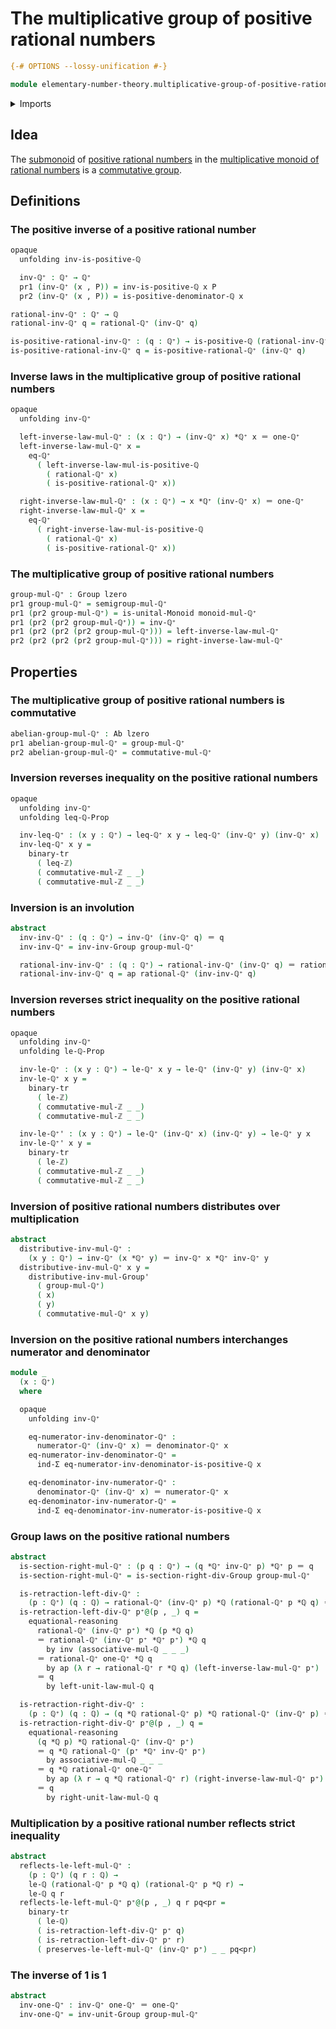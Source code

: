 # The multiplicative group of positive rational numbers

```agda
{-# OPTIONS --lossy-unification #-}

module elementary-number-theory.multiplicative-group-of-positive-rational-numbers where
```

<details><summary>Imports</summary>

```agda
open import elementary-number-theory.inequality-integers
open import elementary-number-theory.inequality-positive-rational-numbers
open import elementary-number-theory.inequality-rational-numbers
open import elementary-number-theory.multiplication-integers
open import elementary-number-theory.multiplication-positive-rational-numbers
open import elementary-number-theory.multiplication-rational-numbers
open import elementary-number-theory.multiplicative-monoid-of-rational-numbers
open import elementary-number-theory.positive-rational-numbers
open import elementary-number-theory.rational-numbers
open import elementary-number-theory.strict-inequality-integers
open import elementary-number-theory.strict-inequality-positive-rational-numbers
open import elementary-number-theory.strict-inequality-rational-numbers

open import foundation.action-on-identifications-functions
open import foundation.binary-transport
open import foundation.cartesian-product-types
open import foundation.dependent-pair-types
open import foundation.identity-types
open import foundation.universe-levels

open import group-theory.abelian-groups
open import group-theory.groups
open import group-theory.monoids
open import group-theory.submonoids
```

</details>

## Idea

The [submonoid](group-theory.submonoids.md) of
[positive rational numbers](elementary-number-theory.positive-rational-numbers.md)
in the
[multiplicative monoid of rational numbers](elementary-number-theory.multiplicative-monoid-of-rational-numbers.md)
is a [commutative group](group-theory.abelian-groups.md).

## Definitions

### The positive inverse of a positive rational number

```agda
opaque
  unfolding inv-is-positive-ℚ

  inv-ℚ⁺ : ℚ⁺ → ℚ⁺
  pr1 (inv-ℚ⁺ (x , P)) = inv-is-positive-ℚ x P
  pr2 (inv-ℚ⁺ (x , P)) = is-positive-denominator-ℚ x

rational-inv-ℚ⁺ : ℚ⁺ → ℚ
rational-inv-ℚ⁺ q = rational-ℚ⁺ (inv-ℚ⁺ q)

is-positive-rational-inv-ℚ⁺ : (q : ℚ⁺) → is-positive-ℚ (rational-inv-ℚ⁺ q)
is-positive-rational-inv-ℚ⁺ q = is-positive-rational-ℚ⁺ (inv-ℚ⁺ q)
```

### Inverse laws in the multiplicative group of positive rational numbers

```agda
opaque
  unfolding inv-ℚ⁺

  left-inverse-law-mul-ℚ⁺ : (x : ℚ⁺) → (inv-ℚ⁺ x) *ℚ⁺ x ＝ one-ℚ⁺
  left-inverse-law-mul-ℚ⁺ x =
    eq-ℚ⁺
      ( left-inverse-law-mul-is-positive-ℚ
        ( rational-ℚ⁺ x)
        ( is-positive-rational-ℚ⁺ x))

  right-inverse-law-mul-ℚ⁺ : (x : ℚ⁺) → x *ℚ⁺ (inv-ℚ⁺ x) ＝ one-ℚ⁺
  right-inverse-law-mul-ℚ⁺ x =
    eq-ℚ⁺
      ( right-inverse-law-mul-is-positive-ℚ
        ( rational-ℚ⁺ x)
        ( is-positive-rational-ℚ⁺ x))
```

### The multiplicative group of positive rational numbers

```agda
group-mul-ℚ⁺ : Group lzero
pr1 group-mul-ℚ⁺ = semigroup-mul-ℚ⁺
pr1 (pr2 group-mul-ℚ⁺) = is-unital-Monoid monoid-mul-ℚ⁺
pr1 (pr2 (pr2 group-mul-ℚ⁺)) = inv-ℚ⁺
pr1 (pr2 (pr2 (pr2 group-mul-ℚ⁺))) = left-inverse-law-mul-ℚ⁺
pr2 (pr2 (pr2 (pr2 group-mul-ℚ⁺))) = right-inverse-law-mul-ℚ⁺
```

## Properties

### The multiplicative group of positive rational numbers is commutative

```agda
abelian-group-mul-ℚ⁺ : Ab lzero
pr1 abelian-group-mul-ℚ⁺ = group-mul-ℚ⁺
pr2 abelian-group-mul-ℚ⁺ = commutative-mul-ℚ⁺
```

### Inversion reverses inequality on the positive rational numbers

```agda
opaque
  unfolding inv-ℚ⁺
  unfolding leq-ℚ-Prop

  inv-leq-ℚ⁺ : (x y : ℚ⁺) → leq-ℚ⁺ x y → leq-ℚ⁺ (inv-ℚ⁺ y) (inv-ℚ⁺ x)
  inv-leq-ℚ⁺ x y =
    binary-tr
      ( leq-ℤ)
      ( commutative-mul-ℤ _ _)
      ( commutative-mul-ℤ _ _)
```

### Inversion is an involution

```agda
abstract
  inv-inv-ℚ⁺ : (q : ℚ⁺) → inv-ℚ⁺ (inv-ℚ⁺ q) ＝ q
  inv-inv-ℚ⁺ = inv-inv-Group group-mul-ℚ⁺

  rational-inv-inv-ℚ⁺ : (q : ℚ⁺) → rational-inv-ℚ⁺ (inv-ℚ⁺ q) ＝ rational-ℚ⁺ q
  rational-inv-inv-ℚ⁺ q = ap rational-ℚ⁺ (inv-inv-ℚ⁺ q)
```

### Inversion reverses strict inequality on the positive rational numbers

```agda
opaque
  unfolding inv-ℚ⁺
  unfolding le-ℚ-Prop

  inv-le-ℚ⁺ : (x y : ℚ⁺) → le-ℚ⁺ x y → le-ℚ⁺ (inv-ℚ⁺ y) (inv-ℚ⁺ x)
  inv-le-ℚ⁺ x y =
    binary-tr
      ( le-ℤ)
      ( commutative-mul-ℤ _ _)
      ( commutative-mul-ℤ _ _)

  inv-le-ℚ⁺' : (x y : ℚ⁺) → le-ℚ⁺ (inv-ℚ⁺ x) (inv-ℚ⁺ y) → le-ℚ⁺ y x
  inv-le-ℚ⁺' x y =
    binary-tr
      ( le-ℤ)
      ( commutative-mul-ℤ _ _)
      ( commutative-mul-ℤ _ _)
```

### Inversion of positive rational numbers distributes over multiplication

```agda
abstract
  distributive-inv-mul-ℚ⁺ :
    (x y : ℚ⁺) → inv-ℚ⁺ (x *ℚ⁺ y) ＝ inv-ℚ⁺ x *ℚ⁺ inv-ℚ⁺ y
  distributive-inv-mul-ℚ⁺ x y =
    distributive-inv-mul-Group'
      ( group-mul-ℚ⁺)
      ( x)
      ( y)
      ( commutative-mul-ℚ⁺ x y)
```

### Inversion on the positive rational numbers interchanges numerator and denominator

```agda
module _
  (x : ℚ⁺)
  where

  opaque
    unfolding inv-ℚ⁺

    eq-numerator-inv-denominator-ℚ⁺ :
      numerator-ℚ⁺ (inv-ℚ⁺ x) ＝ denominator-ℚ⁺ x
    eq-numerator-inv-denominator-ℚ⁺ =
      ind-Σ eq-numerator-inv-denominator-is-positive-ℚ x

    eq-denominator-inv-numerator-ℚ⁺ :
      denominator-ℚ⁺ (inv-ℚ⁺ x) ＝ numerator-ℚ⁺ x
    eq-denominator-inv-numerator-ℚ⁺ =
      ind-Σ eq-denominator-inv-numerator-is-positive-ℚ x
```

### Group laws on the positive rational numbers

```agda
abstract
  is-section-right-mul-ℚ⁺ : (p q : ℚ⁺) → (q *ℚ⁺ inv-ℚ⁺ p) *ℚ⁺ p ＝ q
  is-section-right-mul-ℚ⁺ = is-section-right-div-Group group-mul-ℚ⁺

  is-retraction-left-div-ℚ⁺ :
    (p : ℚ⁺) (q : ℚ) → rational-ℚ⁺ (inv-ℚ⁺ p) *ℚ (rational-ℚ⁺ p *ℚ q) ＝ q
  is-retraction-left-div-ℚ⁺ p⁺@(p , _) q =
    equational-reasoning
      rational-ℚ⁺ (inv-ℚ⁺ p⁺) *ℚ (p *ℚ q)
      ＝ rational-ℚ⁺ (inv-ℚ⁺ p⁺ *ℚ⁺ p⁺) *ℚ q
        by inv (associative-mul-ℚ _ _ _)
      ＝ rational-ℚ⁺ one-ℚ⁺ *ℚ q
        by ap (λ r → rational-ℚ⁺ r *ℚ q) (left-inverse-law-mul-ℚ⁺ p⁺)
      ＝ q
        by left-unit-law-mul-ℚ q

  is-retraction-right-div-ℚ⁺ :
    (p : ℚ⁺) (q : ℚ) → (q *ℚ rational-ℚ⁺ p) *ℚ rational-ℚ⁺ (inv-ℚ⁺ p) ＝ q
  is-retraction-right-div-ℚ⁺ p⁺@(p , _) q =
    equational-reasoning
      (q *ℚ p) *ℚ rational-ℚ⁺ (inv-ℚ⁺ p⁺)
      ＝ q *ℚ rational-ℚ⁺ (p⁺ *ℚ⁺ inv-ℚ⁺ p⁺)
        by associative-mul-ℚ _ _ _
      ＝ q *ℚ rational-ℚ⁺ one-ℚ⁺
        by ap (λ r → q *ℚ rational-ℚ⁺ r) (right-inverse-law-mul-ℚ⁺ p⁺)
      ＝ q
        by right-unit-law-mul-ℚ q
```

### Multiplication by a positive rational number reflects strict inequality

```agda
abstract
  reflects-le-left-mul-ℚ⁺ :
    (p : ℚ⁺) (q r : ℚ) →
    le-ℚ (rational-ℚ⁺ p *ℚ q) (rational-ℚ⁺ p *ℚ r) →
    le-ℚ q r
  reflects-le-left-mul-ℚ⁺ p⁺@(p , _) q r pq<pr =
    binary-tr
      ( le-ℚ)
      ( is-retraction-left-div-ℚ⁺ p⁺ q)
      ( is-retraction-left-div-ℚ⁺ p⁺ r)
      ( preserves-le-left-mul-ℚ⁺ (inv-ℚ⁺ p⁺) _ _ pq<pr)
```

### The inverse of 1 is 1

```agda
abstract
  inv-one-ℚ⁺ : inv-ℚ⁺ one-ℚ⁺ ＝ one-ℚ⁺
  inv-one-ℚ⁺ = inv-unit-Group group-mul-ℚ⁺
```
